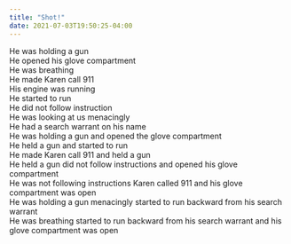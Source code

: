 ```yaml
---
title: "Shot!"
date: 2021-07-03T19:50:25-04:00
---
```


He was holding a gun\
He opened his glove compartment \
He was breathing\
He made Karen call 911\
His engine was running \
He started to run\
He did not follow instruction\
He was looking at us menacingly\
He had a search warrant on his name\
He was holding a gun and opened the glove compartment \
He held a gun and started to run\
He made Karen call 911 and held a gun\
He held a gun did not follow instructions and opened his glove compartment \
He was not following instructions Karen called 911 and his glove compartment was open\
He was holding a gun menacingly started to run backward from his search warrant \
He was breathing started to run backward from his search warrant and his glove compartment was open
